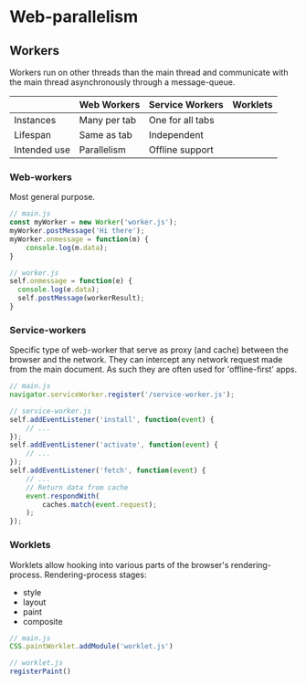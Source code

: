 # Web-parallelism



## Workers
Workers run on other threads than the main thread and communicate with the main thread asynchronously through a message-queue.

|              | Web Workers  | Service Workers  | Worklets    |
|--------------|--------------|------------------|-------------|
| Instances    | Many per tab | One for all tabs |             |
| Lifespan     | Same as tab  | Independent      |             |
| Intended use | Parallelism  | Offline support  |             |


### Web-workers
Most general purpose.
```js
// main.js
const myWorker = new Worker('worker.js');
myWorker.postMessage('Hi there');
myWorker.onmessage = function(m) {
    console.log(m.data);
}
```
```js
// worker.js
self.onmessage = function(e) {
  console.log(e.data);
  self.postMessage(workerResult);
}
```

### Service-workers
Specific type of web-worker that serve as proxy (and cache) between the browser and the network.
They can intercept any network request made from the main document.
As such they are often used for 'offline-first' apps.

```js
// main.js
navigator.serviceWorker.register('/service-worker.js');
```

```js
// service-worker.js
self.addEventListener('install', function(event) {
    // ...
});
self.addEventListener('activate', function(event) {
    // ...
});
self.addEventListener('fetch', function(event) {
    // ...
    // Return data from cache
    event.respondWith(
        caches.match(event.request);
    );
});

```

### Worklets
Worklets allow hooking into various parts of the browser's rendering-process.
Rendering-process stages:
 - style
 - layout
 - paint
 - composite

```js
// main.js
CSS.paintWorklet.addModule('worklet.js')
```

```js
// worklet.js
registerPaint()
```


